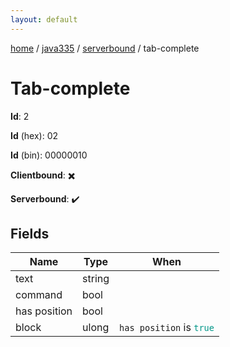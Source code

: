 ```yaml
---
layout: default
---
```


[home](/)  /  [java335](/protocol/java335)  /  [serverbound](/protocol/java335/serverbound)  /  tab-complete

# Tab-complete

**Id**: 2

**Id** (hex): 02

**Id** (bin): 00000010

**Clientbound**: ✖️

**Serverbound**: ✔️

## Fields

Name | Type | When
---|---|:---:
text | string | 
command | bool | 
has position | bool | 
block | ulong | <code>has position</code> is <code><span style="color:#009688">true</span></code>

